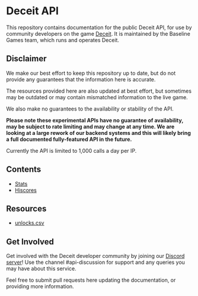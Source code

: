 # Deceit API
This repository contains documentation for the public Deceit API, for use by community developers on the game [Deceit](https://playdeceit.com/).
It is maintained by the Baseline Games team, which runs and operates Deceit.

## Disclaimer
We make our best effort to keep this repository up to date, but do not provide any guarantees that the information here is accurate.

The resources provided here are also updated at best effort, but sometimes may be outdated or may contain mismatched information to the live game.

We also make no guarantees to the availability or stability of the API.

**Please note these experimental APIs have no guarantee of availability, may be subject to rate limiting and may change at any time. We are looking at a large rework of our backend systems and this will likely bring a full documented fully-featured API in the future.**

Currently the API is limited to 1,000 calls a day per IP. 

## Contents
* [Stats](/api/Stats.md)
* [Hiscores](/api/Hiscores.md)

## Resources
* [unlocks.csv](/resources/unlocks)

## Get Involved
Get involved with the Deceit developer community by joining our [Discord server](https://discord.gg/deceit)! 
Use the channel #api-discussion for support and any queries you may have about this service.

Feel free to submit pull requests here updating the documentation, or providing more information.
